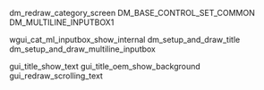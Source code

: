 dm_redraw_category_screen
DM_BASE_CONTROL_SET_COMMON
DM_MULTILINE_INPUTBOX1

wgui_cat_ml_inputbox_show_internal
dm_setup_and_draw_title
dm_setup_and_draw_multiline_inputbox

gui_title_show_text
gui_title_oem_show_background
gui_redraw_scrolling_text